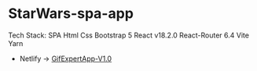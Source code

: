 # StarWars-spa-app
Tech Stack: SPA Html Css Bootstrap 5 React v18.2.0 React-Router 6.4 Vite Yarn

- Netlify -> [
GifExpertApp-V1.0](https://starwars-spa-app.netlify.app/login)

